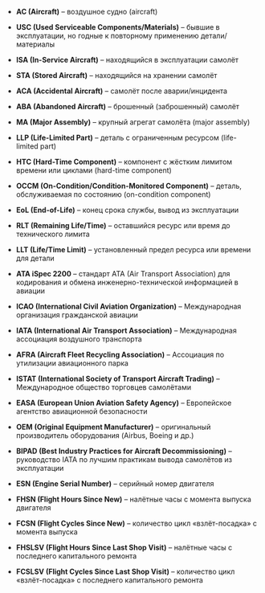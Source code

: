- **AC (Aircraft)** – воздушное судно (aircraft)
    
- **USC (Used Serviceable Components/Materials)** – бывшие в эксплуатации, но годные к повторному применению детали/материалы
    
- **ISA (In-Service Aircraft)** – находящийся в эксплуатации самолёт
    
- **STA (Stored Aircraft)** – находящийся на хранении самолёт
    
- **ACA (Accidental Aircraft)** – самолёт после аварии/инцидента
    
- **ABA (Abandoned Aircraft)** – брошенный (заброшенный) самолёт
    
- **MA (Major Assembly)** – крупный агрегат самолёта (major assembly)
    
- **LLP (Life-Limited Part)** – деталь с ограниченным ресурсом (life-limited part)
    
- **HTC (Hard-Time Component)** – компонент с жёстким лимитом времени или циклами (hard-time component)
    
- **OCCM (On-Condition/Condition-Monitored Component)** – деталь, обслуживаемая по состоянию (on-condition component)
    
- **EoL (End-of-Life)** – конец срока службы, вывод из эксплуатации
    
- **RLT (Remaining Life/Time)** – оставшийся ресурс или время до технического лимита
    
- **LLT (Life/Time Limit)** – установленный предел ресурса или времени для детали
    
- **ATA iSpec 2200** – стандарт ATA (Air Transport Association) для кодирования и обмена инженерно-технической информацией в авиации
    
- **ICAO (International Civil Aviation Organization)** – Международная организация гражданской авиации
    
- **IATA (International Air Transport Association)** – Международная ассоциация воздушного транспорта
    
- **AFRA (Aircraft Fleet Recycling Association)** – Ассоциация по утилизации авиационного парка
    
- **ISTAT (International Society of Transport Aircraft Trading)** – Международное общество торговцев самолётами
    
- **EASA (European Union Aviation Safety Agency)** – Европейское агентство авиационной безопасности
    
- **OEM (Original Equipment Manufacturer)** – оригинальный производитель оборудования (Airbus, Boeing и др.)
    
- **BIPAD (Best Industry Practices for Aircraft Decommissioning)** – руководство IATA по лучшим практикам вывода самолётов из эксплуатации
    
- **ESN (Engine Serial Number)** – серийный номер двигателя
    
- **FHSN (Flight Hours Since New)** – налётные часы с момента выпуска двигателя
    
- **FCSN (Flight Cycles Since New)** – количество цикл «взлёт-посадка» с момента выпуска
    
- **FHSLSV (Flight Hours Since Last Shop Visit)** – налётные часы с последнего капитального ремонта
    
- **FCSLSV (Flight Cycles Since Last Shop Visit)** – количество цикл «взлёт-посадка» с последнего капитального ремонта